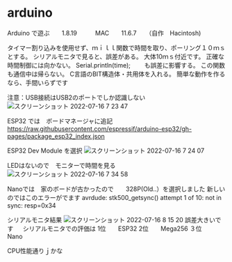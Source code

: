 # arduino
Arduino で遊ぶ　　1.8.19　　　MAC　　11.6.7　　（自作　Hacintosh)

タイマー割り込みを使用せず、ｍｉｌｌ関数で時間を取り、ポーリング１０ｍｓとする。
シリアルモニタで見ると、誤差がある。
大体10ｍｓ付近です。
正確な時間制御には向かない。
Serial.println(time);　　
も誤差に影響する。
この関数も通信中は帰らない。
C言語のBIT構造体・共用体を入れる。
簡単な動作を作るなら、手間いらずです

注意：USB接続はUSB2のポートでしか認識しない
![スクリーンショット 2022-07-16 7 23 47](https://user-images.githubusercontent.com/62734282/179319135-6edf28d2-807e-432e-81f7-483905a2c6e5.png)

ESP32 では　ボードマネージャに追記
https://raw.githubusercontent.com/espressif/arduino-esp32/gh-pages/package_esp32_index.json

ESP32 Dev Module を選択
![スクリーンショット 2022-07-16 7 24 07](https://user-images.githubusercontent.com/62734282/179319384-a8af0350-722e-4ff8-88b1-7941ffea4f8f.png)

LEDはないので　モニターで時間を見る
![スクリーンショット 2022-07-16 7 34 58](https://user-images.githubusercontent.com/62734282/179320601-8eba8048-86bc-4609-b897-72d7b26667a7.png)

Nanoでは　家のボードが古かったので　　328P(Old..）を選択しました
新しいのではこのエラーがでます
avrdude: stk500_getsync() attempt 1 of 10: not in sync: resp=0x34

シリアルモニタ結果
![スクリーンショット 2022-07-16 8 15 20](https://user-images.githubusercontent.com/62734282/179323681-aed80790-a447-42cb-97be-19ee5870d4e6.png)
誤差大きいです
　
シリアルモニタでの評価は
1位　　ESP32
2位　　Mega256
３位　　Nano

CPU性能通りｊかな

